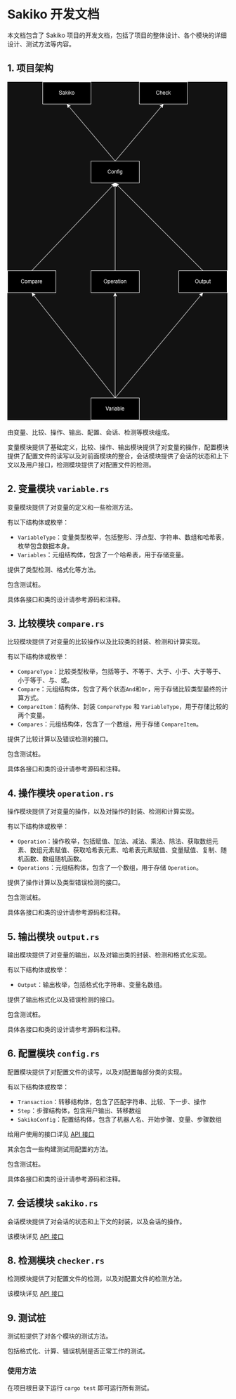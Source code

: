 # Sakiko 开发文档

本文档包含了 Sakiko 项目的开发文档，包括了项目的整体设计、各个模块的详细设计、测试方法等内容。

## 1. 项目架构

![项目架构图](struct.png)

由变量、比较、操作、输出、配置、会话、检测等模块组成。

变量模块提供了基础定义，比较、操作、输出模块提供了对变量的操作，配置模块提供了配置文件的读写以及对前面模块的整合，会话模块提供了会话的状态和上下文以及用户接口，检测模块提供了对配置文件的检测。

## 2. 变量模块 `variable.rs`

变量模块提供了对变量的定义和一些检测方法。

有以下结构体或枚举：

- `VariableType`：变量类型枚举，包括整形、浮点型、字符串、数组和哈希表，枚举包含数据本身。
- `Variables`：元组结构体，包含了一个哈希表，用于存储变量。

提供了类型检测、格式化等方法。

包含测试桩。

具体各接口和类的设计请参考源码和注释。

## 3. 比较模块 `compare.rs`

比较模块提供了对变量的比较操作以及比较类的封装、检测和计算实现。

有以下结构体或枚举：

- `CompareType`：比较类型枚举，包括等于、不等于、大于、小于、大于等于、小于等于、与、或。
- `Compare`：元组结构体，包含了两个状态`And`和`Or`，用于存储比较类型最终的计算方式。
- `CompareItem`：结构体、封装 `CompareType` 和 `VariableType`，用于存储比较的两个变量。
- `Compares`：元组结构体，包含了一个数组，用于存储 `CompareItem`。

提供了比较计算以及错误检测的接口。

包含测试桩。

具体各接口和类的设计请参考源码和注释。

## 4. 操作模块 `operation.rs`

操作模块提供了对变量的操作，以及对操作的封装、检测和计算实现。

有以下结构体或枚举：

- `Operation`：操作枚举，包括赋值、加法、减法、乘法、除法、获取数组元素、数组元素赋值、获取哈希表元素、哈希表元素赋值、变量赋值、复制、随机函数、数组随机函数。
- `Operations`：元组结构体，包含了一个数组，用于存储 `Operation`。

提供了操作计算以及类型错误检测的接口。

包含测试桩。

具体各接口和类的设计请参考源码和注释。

## 5. 输出模块 `output.rs`

输出模块提供了对变量的输出，以及对输出类的封装、检测和格式化实现。

有以下结构体或枚举：

- `Output`：输出枚举，包括格式化字符串、变量名数组。

提供了输出格式化以及错误检测的接口。

包含测试桩。

具体各接口和类的设计请参考源码和注释。

## 6. 配置模块 `config.rs`

配置模块提供了对配置文件的读写，以及对配置每部分类的实现。

有以下结构体或枚举：

- `Transaction`：转移结构体，包含了匹配字符串、比较、下一步、操作
- `Step`：步骤结构体，包含用户输出、转移数组
- `SakikoConfig`：配置结构体，包含了机器人名、开始步骤、变量、步骤数组

给用户使用的接口详见 [API 接口](./API.md)

其余包含一些构建测试用配置的方法。

包含测试桩。

具体各接口和类的设计请参考源码和注释。

## 7. 会话模块 `sakiko.rs`

会话模块提供了对会话的状态和上下文的封装，以及会话的操作。

该模块详见 [API 接口](./API.md)

## 8. 检测模块 `checker.rs`

检测模块提供了对配置文件的检测，以及对配置文件的检测方法。

该模块详见 [API 接口](./API.md)

## 9. 测试桩

测试桩提供了对各个模块的测试方法。

包括格式化、计算、错误机制是否正常工作的测试。

### 使用方法

在项目根目录下运行 `cargo test` 即可运行所有测试。